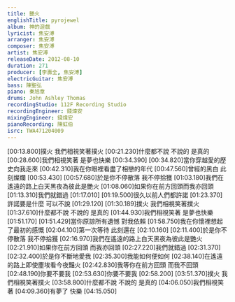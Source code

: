 ```yaml
---
title: 艷火
englishTitle: pyrojewel
album: 神的遊戲
lyricist: 焦安溥
arranger: 焦安溥
composer: 焦安溥
artist: 焦安溥
releaseDate: 2012-08-10
duration: 271
producer: [李壽全, 焦安溥]
electricGuitar: 焦安溥
bass: 陳聖弘
piano: 秦旭章
drums: John Ashley Thomas
recordingStudio: 112F Recording Studio
recordingEngineer: 錢煒安
mixingEngineer: 錢煒安
pianoRecording: 陳虹伯
isrc: TWA471204009
---
```

[00:13.800]撲火 我們相視笑著撲火
[00:21.230]什麼都不說 不說的 是真的
[00:28.600]我們相視笑著 是夢也快樂
[00:34.390]
[00:34.820]當你穿越愛的歷史向我走來
[00:42.310]我在你眼裡看盡了相戀的年代
[00:47.560]曾經的黑白 此刻燦爛
[00:53.430]
[00:57.680]於是你不停散落 我不停拾獲
[01:03.180]我們在遙遠的路上白天黑夜為彼此是艷火
[01:08.060]如果你在前方回頭而我亦回頭
[01:13.310]我們就錯過
[01:17.010]
[01:19.500]很久以前人們都許諾
[01:23.370]許諾要是什麼 可以不說
[01:29.120]
[01:30.189]撲火 我們相視笑著撲火
[01:37.610]什麼都不說 不說的 是真的
[01:44.930]我們相視笑著 是夢也快樂
[01:51.170]
[01:51.429]當你原諒所有遺憾 對我依賴
[01:58.750]我在你懷裡想起了最初的感慨
[02:04.100]第一次等待 此刻還在
[02:10.160]
[02:11.400]於是你不停散落 我不停拾獲
[02:16.970]我們在遙遠的路上白天黑夜為彼此是艷火
[02:21.910]如果你在前方回頭 而我亦回頭
[02:27.220]我們就錯過
[02:31.370]
[02:32.400]於是你不斷地愛我
[02:35.300]我能如何便如何
[02:38.140]在遙遠的路上即使塵埃看今夜豔火
[02:42.830]我等你在前方回頭 而我不回頭
[02:48.190]你要不要我
[02:53.630]你要不要我
[02:58.200]
[03:51.370]撲火 我們相視笑著撲火
[03:58.800]什麼都不說 不說的 是真的
[04:06.050]我們相視笑著
[04:09.360]有夢了 快樂
[04:15.050]